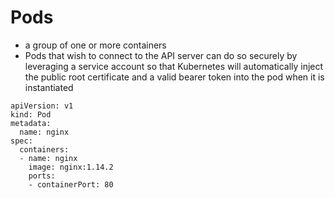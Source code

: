 # Pods
- a group of one or more containers
- Pods that wish to connect to the API server can do so securely by leveraging a service account so that Kubernetes will automatically inject the public root certificate and a valid bearer token into the pod when it is instantiated
  
```
apiVersion: v1
kind: Pod
metadata:
  name: nginx
spec:
  containers:
  - name: nginx
    image: nginx:1.14.2
    ports:
    - containerPort: 80
```
